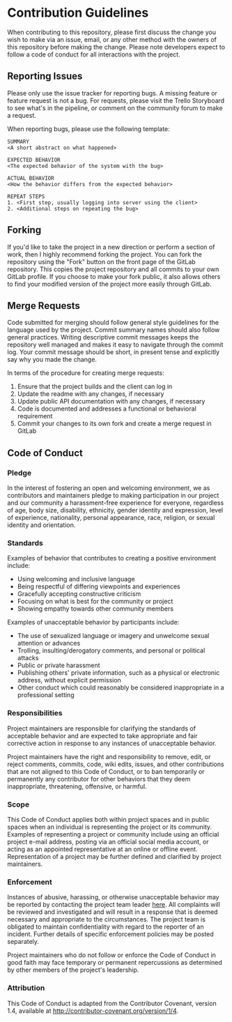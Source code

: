 # Contribution Guidelines
When contributing to this repository, please first discuss the change you wish to make via an issue, email, or any other method with the owners of this repository before making the change. Please note developers expect to follow a code of conduct for all interactions with the project.

## Reporting Issues
Please only use the issue tracker for reporting bugs. A missing feature or feature request is not a bug. For requests, please visit the Trello Storyboard to see what's in the pipeline, or comment on the community forum to make a request.

When reporting bugs, please use the following template:
```
SUMMARY
<A short abstract on what happened>

EXPECTED BEHAVIOR
<The expected behavior of the system with the bug>

ACTUAL BEHAVIOR
<How the behavior differs from the expected behavior>

REPEAT STEPS
1. <First step, usually logging into server using the client>
2. <Additional steps on repeating the bug>
```

## Forking
If you'd like to take the project in a new direction or perform a section of work, then I highly recommend forking the project. You can fork the repository using the "Fork" button on the front page of the GitLab repository. This copies the project repository and all commits to your own GitLab profile. If you choose to make your fork public, it also allows others to find your modified version of the project more easily through GitLab.

## Merge Requests
Code submitted for merging should follow general style guidelines for the language used by the project. Commit summary names should also follow general practices. Writing descriptive commit messages keeps the repository well managed and makes it easy to navigate through the commit log. Your commit message should be short, in present tense and explicitly say why you made the change.

In terms of the procedure for creating merge requests:

1. Ensure that the project builds and the client can log in
2. Update the readme with any changes, if necessary
3. Update public API documentation with any changes, if necessary
4. Code is documented and addresses a functional or behavioral requirement
5. Commit your changes to its own fork and create a merge request in GitLab

## Code of Conduct

### Pledge
In the interest of fostering an open and welcoming environment, we as contributors and maintainers pledge to making participation in our project and our community a harassment-free experience for everyone, regardless of age, body size, disability, ethnicity, gender identity and expression, level of experience, nationality, personal appearance, race, religion, or sexual identity and orientation.

### Standards
Examples of behavior that contributes to creating a positive environment include:

- Using welcoming and inclusive language
- Being respectful of differing viewpoints and experiences
- Gracefully accepting constructive criticism
- Focusing on what is best for the community or project
- Showing empathy towards other community members

Examples of unacceptable behavior by participants include:

- The use of sexualized language or imagery and unwelcome sexual attention or advances
- Trolling, insulting/derogatory comments, and personal or political attacks
- Public or private harassment
- Publishing others' private information, such as a physical or electronic address, without explicit permission
- Other conduct which could reasonably be considered inappropriate in a professional setting

### Responsibilities
Project maintainers are responsible for clarifying the standards of acceptable behavior and are expected to take appropriate and fair corrective action in response to any instances of unacceptable behavior.

Project maintainers have the right and responsibility to remove, edit, or reject comments, commits, code, wiki edits, issues, and other contributions that are not aligned to this Code of Conduct, or to ban temporarily or permanently any contributor for other behaviors that they deem inappropriate, threatening, offensive, or harmful.

### Scope
This Code of Conduct applies both within project spaces and in public spaces when an individual is representing the project or its community. Examples of representing a project or community include using an official project e-mail address, posting via an official social media account, or acting as an appointed representative at an online or offline event. Representation of a project may be further defined and clarified by project maintainers.

### Enforcement
Instances of abusive, harassing, or otherwise unacceptable behavior may be reported by contacting the project team leader [here](https://spirited.io/). All complaints will be reviewed and investigated and will result in a response that is deemed necessary and appropriate to the circumstances. The project team is obligated to maintain confidentiality with regard to the reporter of an incident. Further details of specific enforcement policies may be posted separately.

Project maintainers who do not follow or enforce the Code of Conduct in good faith may face temporary or permanent repercussions as determined by other members of the project's leadership.

### Attribution
This Code of Conduct is adapted from the Contributor Covenant, version 1.4, available at http://contributor-covenant.org/version/1/4.
